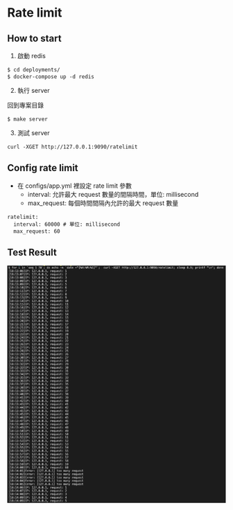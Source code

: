 # Rate limit

## How to start

1. 啟動 redis

```
$ cd deployments/
$ docker-compose up -d redis
```

2. 執行 server


回到專案目錄
```
$ make server
```

3. 測試 server

```
curl -XGET http://127.0.0.1:9090/ratelimit
```

## Config rate limit

* 在 configs/app.yml 裡設定 rate limit 參數
  * interval: 允許最大 request 數量的間隔時間，單位: millisecond
  * max_request: 每個時間間隔內允許的最大 request 數量
```
ratelimit:
  interval: 60000 # 單位: millisecond
  max_request: 60
```

## Test Result

![alt text](test_result.png "Title")